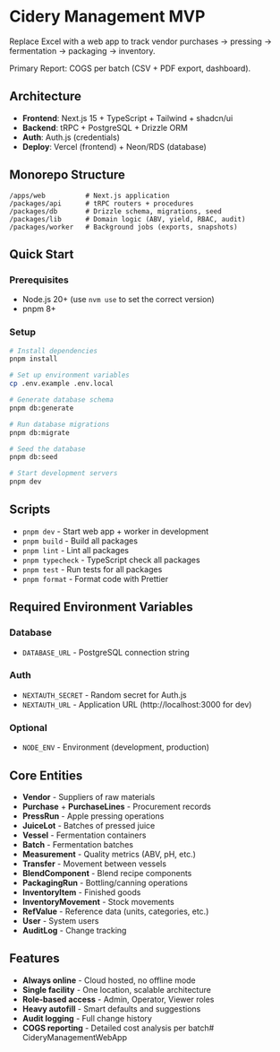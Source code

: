 # Cidery Management MVP

Replace Excel with a web app to track vendor purchases → pressing → fermentation → packaging → inventory.

Primary Report: COGS per batch (CSV + PDF export, dashboard).

## Architecture

- **Frontend**: Next.js 15 + TypeScript + Tailwind + shadcn/ui
- **Backend**: tRPC + PostgreSQL + Drizzle ORM
- **Auth**: Auth.js (credentials)
- **Deploy**: Vercel (frontend) + Neon/RDS (database)

## Monorepo Structure

```
/apps/web          # Next.js application
/packages/api      # tRPC routers + procedures
/packages/db       # Drizzle schema, migrations, seed
/packages/lib      # Domain logic (ABV, yield, RBAC, audit)
/packages/worker   # Background jobs (exports, snapshots)
```

## Quick Start

### Prerequisites

- Node.js 20+ (use `nvm use` to set the correct version)
- pnpm 8+

### Setup

```bash
# Install dependencies
pnpm install

# Set up environment variables
cp .env.example .env.local

# Generate database schema
pnpm db:generate

# Run database migrations
pnpm db:migrate

# Seed the database
pnpm db:seed

# Start development servers
pnpm dev
```

## Scripts

- `pnpm dev` - Start web app + worker in development
- `pnpm build` - Build all packages
- `pnpm lint` - Lint all packages
- `pnpm typecheck` - TypeScript check all packages
- `pnpm test` - Run tests for all packages
- `pnpm format` - Format code with Prettier

## Required Environment Variables

### Database
- `DATABASE_URL` - PostgreSQL connection string

### Auth
- `NEXTAUTH_SECRET` - Random secret for Auth.js
- `NEXTAUTH_URL` - Application URL (http://localhost:3000 for dev)

### Optional
- `NODE_ENV` - Environment (development, production)

## Core Entities

- **Vendor** - Suppliers of raw materials
- **Purchase** + **PurchaseLines** - Procurement records
- **PressRun** - Apple pressing operations
- **JuiceLot** - Batches of pressed juice
- **Vessel** - Fermentation containers
- **Batch** - Fermentation batches
- **Measurement** - Quality metrics (ABV, pH, etc.)
- **Transfer** - Movement between vessels
- **BlendComponent** - Blend recipe components
- **PackagingRun** - Bottling/canning operations
- **InventoryItem** - Finished goods
- **InventoryMovement** - Stock movements
- **RefValue** - Reference data (units, categories, etc.)
- **User** - System users
- **AuditLog** - Change tracking

## Features

- **Always online** - Cloud hosted, no offline mode
- **Single facility** - One location, scalable architecture
- **Role-based access** - Admin, Operator, Viewer roles
- **Heavy autofill** - Smart defaults and suggestions
- **Audit logging** - Full change history
- **COGS reporting** - Detailed cost analysis per batch# CideryManagementWebApp
